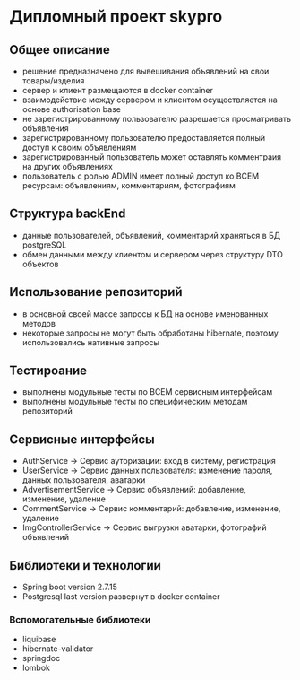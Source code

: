 # Дипломный проект skypro

## Общее описание
- решение предназначено для вывешивания объявлений на свои товары/изделия
- сервер и клиент размещаются в docker container
- взаимодействие между сервером и клиентом осуществляется на основе authorisation base
- не зарегистрированному пользователю разрешается просматривать объявления
- зарегистрированному пользователю предоставляется полный доступ к своим объявлениям
- зарегистрированный пользователь может оставлять комментраия на других объявлениях
- пользователь с ролью ADMIN имеет полный доступ ко ВСЕМ ресурсам: объявлениям, комментариям, фотографиям

## Структура backEnd
- данные пользователей, объявлений, комментарий храняться в БД postgreSQL
- обмен данными между клиентом и сервером через структуру DTO объектов

## Использование репозиторий
- в основной своей массе запросы к БД на основе именованных методов
- некоторые запросы не могут быть обработаны hibernate, поэтому использовались нативные запросы 

## Тестироание
- выполнены модульные тесты по ВСЕМ сервисным интерфейсам
- выполнены модульные тесты по специфическим методам репозиторий

## Сервисные интерфейсы
- AuthService -> Сервис ауторизации: вход в систему, регистрация
- UserService -> Сервис данных пользователя: изменение пароля, данных пользователя, аватарки 
- AdvertisementService -> Сервис объявлений: добавление, изменение, удаление
- CommentService -> Сервис комментарий: добавление, изменение, удаление
- ImgControllerService -> Сервис выгрузки аватарки, фотографий объявлений

## Библиотеки и технологии
- Spring boot version 2.7.15
- Postgresql last version развернут в docker container

### Вспомогательные библиотеки
- liquibase
- hibernate-validator
- springdoc
- lombok


